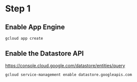 # Step 1

## Enable App Engine

`gcloud app create`

## Enable the Datastore API

https://console.cloud.google.com/datastore/entities/query

`gcloud service-management enable datastore.googleapis.com`
